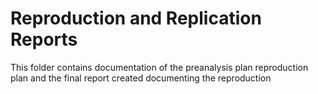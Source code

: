 # Reproduction and Replication Reports
This folder contains documentation of the preanalysis plan reproduction plan and the final report created documenting the reproduction
